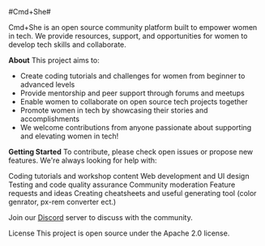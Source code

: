 #Cmd+She#

Cmd+She is an open source community platform built to empower women in tech. We provide resources, support, and opportunities for women to develop tech skills and collaborate.

**About**
This project aims to:

* Create coding tutorials and challenges for women from beginner to advanced levels
* Provide mentorship and peer support through forums and meetups
* Enable women to collaborate on open source tech projects together
* Promote women in tech by showcasing their stories and accomplishments
* We welcome contributions from anyone passionate about supporting and elevating women in tech!

**Getting Started**
To contribute, please check open issues or propose new features. We're always looking for help with:

Coding tutorials and workshop content
Web development and UI design
Testing and code quality assurance
Community moderation
Feature requests and ideas
Creating cheatsheets and useful generating tool (color genrator, px-rem converter ect.)

Join our [Discord](https://discord.gg/CH6yahcc) server to discuss with the community. 

License
This project is open source under the Apache 2.0 license.
